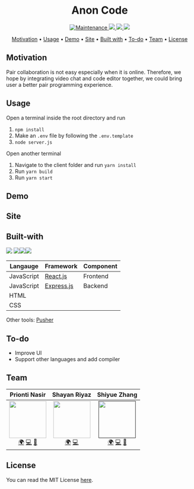 # <div align="center">Anon Code<div>

<p align="center">
  <a href="https://github.com/MLH-Fellowship/to-be-decided/graphs/commit-activity">
    <img src="https://img.shields.io/badge/Maintained%3F-yes-green.svg"
         alt="Maintenance">
  </a>
  <a href="http://localhost:5000">
    <img src="https://img.shields.io/website-up-down-green-red/http/shields.io.svg">
  </a>
  <a href="https://github.com/MLH-Fellowship/to-be-decided/issues">
      <img src="https://img.shields.io/github/issues-raw/MLH-Fellowship/to-be-decided?style=flat">
  </a>
  <a href="https://github.com/MLH-Fellowship/to-be-decided/blob/main/LICENSE">
    <img src="https://img.shields.io/badge/license-MIT-blue.svg?style=flat-square;style=flat">
  </a>
</p>

<p align="center">
  <a href="#Motivation">Motivation</a> •
  <a href="#Usage">Usage</a> •
  <a href="#Demo">Demo</a> •
  <a href="#Site">Site</a> •
  <a href="#Built-with">Built with</a> •
  <a href="#To-do">To-do</a> •
  <a href="#Team">Team</a> •
  <a href="#license">License</a>
</p>

## Motivation
Pair collaboration is not easy especially when it is online. Therefore, we hope by integrating video chat and code editor together, we could bring user a better pair programming experience.

## Usage
Open a terminal inside the root directory and run

1. `npm install`
3. Make an `.env` file by following the `.env.template`
2. `node server.js`


Open another terminal 
1. Navigate to the client folder and run `yarn install`
2. Run `yarn build`
3. Run `yarn start`

## Demo


## Site
## Built-with 

<img src="https://img.shields.io/badge/javascript%20-%23323330.svg?&style=for-the-badge&logo=javascript&logoColor=%23F7DF1E"/> <img src="https://img.shields.io/badge/react%20-%23121011.svg?&style=for-the-badge&logo=react&logoColor=blue"/><img src ="https://img.shields.io/badge/html-%2307405e.svg?&style=for-the-badge&logo=html&logoColor=orange"/><img src ="https://img.shields.io/badge/css-%2307405e.svg?&style=for-the-badge&logo=css&logoColor=orange"/> 

|Langauge | Framework | Component|
|-|-|-|
|JavaScript|[React.js](https://reactjs.org/) | Frontend|
|JavaScript|[Express.js](https://expressjs.com/) | Backend|
|HTML| | |
|CSS||  |

Other tools:
[Pusher](https://pusher.com/channels?campaignid=916184871&utm_source=adwords&utm_medium=cpc&utm_campaign=Brand_Pusher_Exact&utm_term=pusher&utm_creative=264982473776&gclid=CjwKCAiAnvj9BRA4EiwAuUMDf3ZwSy6Y619wNpGmAiVbX_z_uKfR4sfGqW7oDVhnlGqPFWCcncpUjhoCMl0QAvD_BwE)

## To-do
- Improve UI
- Support other languages and add compiler

## Team
| Prionti Nasir | Shayan Riyaz | Shiyue Zhang |
| :----: | :---: | :---: |
| [<img src="https://avatars3.githubusercontent.com/u/31460383?s=400&u=3c9633dec7b2a9eadb0ed2b8174afb3475e56283&v=4" width="100px;"/>](https://github.com/knoxd8256)<br />[🌍]() [💻](https://github.com/smellslikekeenspirit) [🤝]() | [<img src="https://avatars1.githubusercontent.com/u/28723598?s=460&u=9444300dccf4ead144b03c7710f0ff4c149e05f8&v=4" width="100px;"/>](https://shayanriyaz.github.io)<br />[🌍](https://shayanriyaz.github.io) [💻](https://github.com/ShayanRiyaz) | [<img src="" width="100px;"/>]()<br />[🌍]() [💻]() [🤝]() |

## License
You can read the MIT License [here]().


